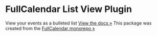 # FullCalendar List View Plugin
View your events as a bulleted list
[View the docs &raquo;](https://fullcalendar.io/docs/list-view)
This package was created from the [FullCalendar monorepo &raquo;](https://github.com/fullcalendar/fullcalendar)
